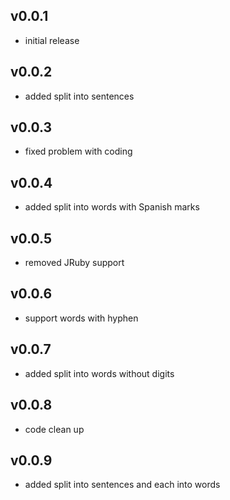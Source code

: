 ## v0.0.1

* initial release

## v0.0.2

* added split into sentences

## v0.0.3

* fixed problem with coding

## v0.0.4

* added split into words with Spanish marks

## v0.0.5

* removed JRuby support

## v0.0.6

* support words with hyphen

## v0.0.7

* added split into words without digits

## v0.0.8

* code clean up

## v0.0.9

* added split into sentences and each into words
